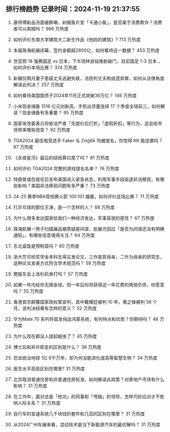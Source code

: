 
## 排行榜趋势 记录时间：2024-11-19 21:37:55
  
  1. 康师傅新品汤面被群嘲，剁椒鱼片变「卡通小鱼」，是否属于消费欺诈？消费者可以索赔吗？ 966 万热度
    
  2. 如何评价东南大学建筑大二新生作品《他妈的建筑》? 713 万热度
    
  3. 本届珠海航展闭幕，签约金额超2800亿，如何看待这一数据？ 453 万热度
    
  4. 世亚预 18 强赛国足 vs 日本，下半场林良铭推射破门，目前国足 1-3 日本 ，如何评价本场比赛？ 374 万热度
    
  5. 新婚仅两月妻子患癌丈夫逃避失联，法院判丈夫构成遗弃罪，如何从法律角度解读此判决？ 257 万热度
    
  6. 如何看待美国国债于2024年11月正式突破36万亿？ 146 万热度
    
  7. 小米现金储备 1516 亿元创新高，手机出货量连续 17 个季度全球前三，如何解读？现金储备有多重要？ 95 万热度
    
  8. 国家发改委表示将依法严查「先提价后打折」「虚假折扣」等行为，这会给市场带来哪些改变？ 92 万热度
    
  9. TGA2024 最佳电竞选手 Faker 与 ZmjjKk 均被提名，你觉得 KK 能逆袭吗？ 87 万热度
    
  10. 《永夜星河》最后的结局算烂尾了吗？ 81 万热度
    
  11. 如何评价 TGA2024 完整的游戏提名名单？ 76 万热度
    
  12. 特朗普或在就任后宣布美国进入紧急状态，利用军事手段驱逐非法移民，有哪些影响？美国非法移民问题有多严重？ 73 万热度
    
  13. 24-25 赛季NBA常规赛火箭 100:101 雄鹿，如何评价这场比赛？ 71 万热度
    
  14. 打乒乓球的那位王涛，是一个怎样的人？ 68 万热度
    
  15. 为什么很多发达国家给我们一种经济发达，军事孱弱的感觉？ 67 万热度
    
  16. 珠海航展一男子扫描展品被质疑是间谍，航展方回应「是否为间谍还没有明确通知」，有哪些信息值得关注？ 64 万热度
    
  17. 东北盒饭是预制菜吗？ 60 万热度
    
  18. 浙大竺可桢奖学金本科生得主发论文，三作是其母亲，二作为母亲的研究生，这种论文发表方式符合学术规范吗？ 59 万热度
    
  19. 樊振东会上洛杉矶单打吗？ 57 万热度
    
  20. 如果一年内给你无限金钱，但一年后你将获得这一年花费的两倍负债，你愿意吗？ 55 万热度
    
  21. 香港首宗颠覆国家政权案宣判，其中戴耀廷被判 10 年，黄之锋被判 56 个月，该判决结果有怎样的意义？ 52 万热度
    
  22. 华为Mate 70 系列将首发纯血鸿蒙系统，有何特点和优势？你期待吗？ 46 万热度
    
  23. 为什么现在都没人提起蛔虫了？ 45 万热度
    
  24. 博士后和非升即走的区别是什么？ 38 万热度
    
  25. 恐龙统治地球 1亿 6千万年，却为何没能进化成高等智慧生物？ 34 万热度
    
  26. 医生水平高低区别在哪里? 31 万热度
    
  27. 北京取消普通住房和非普通住房标准，如何解读此政策？对房地产市场有什么影响？ 31 万热度
    
  28. 在工作中，面对总是「抢功」的同事和「甩锅」的领导，怎样巧妙应对才不影响人际关系？ 31 万热度
    
  29. 自行车的变速系统几千块钱的套件和几百的区别在哪里？ 31 万热度
    
  30. 从2024广州车展来看，混动技术是当下新能源汽车的最优解吗？ 31 万热度
    